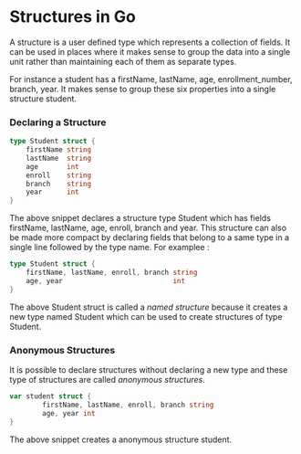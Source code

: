 # Structures in Go  

A structure is a user defined type which represents a collection of fields. It can be used in places where it makes sense to group the data into a single unit rather than maintaining each of them as separate types.  

For instance a student has a firstName, lastName, age, enrollment_number, branch, year. It makes sense to group these six properties into a single structure student.  

### Declaring a Structure  

```go
type Student struct {  
    firstName string
    lastName  string
    age       int
    enroll    string
    branch    string
    year      int
}
```  

The above snippet declares a structure type Student which has fields firstName, lastName, age, enroll, branch and year. This structure can also be made more compact by declaring fields that belong to a same type in a single line followed by the type name. For examplee :  

```go
type Student struct {  
    firstName, lastName, enroll, branch string
    age, year                           int
}
```  

The above Student struct is called a *named structure* because it creates a new type named Student which can be used to create structures of type Student.  

### Anonymous Structures  

It is possible to declare structures without declaring a new type and these type of structures are called *anonymous structures*.  

```go
var student struct {  
        firstName, lastName, enroll, branch string
        age, year int
}
```  

The above snippet creates a anonymous structure student.  